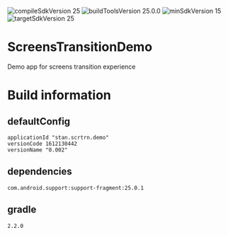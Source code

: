 ![compileSdkVersion 25](https://img.shields.io/badge/compileSdkVersion-25-yellow.svg?style=true) ![buildToolsVersion 25.0.0](https://img.shields.io/badge/buildToolsVersion-25.0.0-blue.svg?style=true) ![minSdkVersion 15](https://img.shields.io/badge/minSdkVersion-15-red.svg?style=true) ![targetSdkVersion 25](https://img.shields.io/badge/targetSdkVersion-25-green.svg?style=true)

# ScreensTransitionDemo
Demo app for screens transition experience

# Build information
## defaultConfig
	applicationId "stan.scrtrn.demo"
	versionCode 1612130442
	versionName "0.002"
## dependencies
	com.android.support:support-fragment:25.0.1
## gradle
    2.2.0